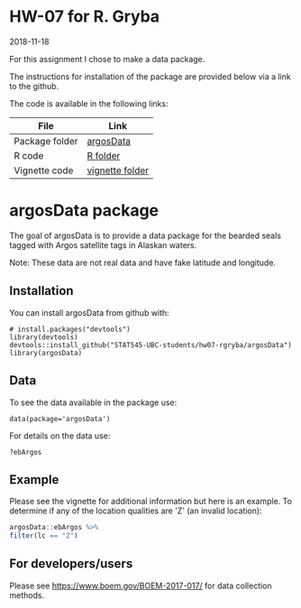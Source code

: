 # HW-07 for R. Gryba
2018-11-18

For this assignment I chose to make a data package.

The instructions for installation of the package are provided below via a link to the github.

The code is available in the following links:

File|Link
---|---
Package folder|[argosData](argosData)
R code|[R folder](argosData/R)
Vignette code|[vignette folder](argosData/vignettes)


# argosData package

The goal of argosData is to provide a data package for the bearded seals tagged with 
Argos satellite tags in Alaskan waters.

Note: These data are not real data and have fake latitude and longitude.

## Installation

You can install argosData from github with:

```{r}
# install.packages("devtools")
library(devtools)
devtools::install_github("STAT545-UBC-students/hw07-rgryba/argosData")
library(argosData)
```

## Data

To see the data available in the package use:

```{r}
data(package='argosData')
```

For details on the data use:

```{r}
?ebArgos
```

## Example

Please see the vignette for additional information but here is an example.
To determine if any of the location qualities are 'Z' (an invalid location):

``` r
argosData::ebArgos %>%
filter(lc == "Z")
```

## For developers/users

Please see https://www.boem.gov/BOEM-2017-017/ for data collection methods.
